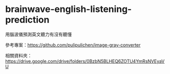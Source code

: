 # brainwave-english-listening-prediction
用腦波儀預測英文聽力有沒有聽懂

參考專案：https://github.com/pulipulichen/image-gray-converter

相關資料夾：https://drive.google.com/drive/folders/0BzbN5BLHEQ6ZOTU4YmRsNVEyaVU
